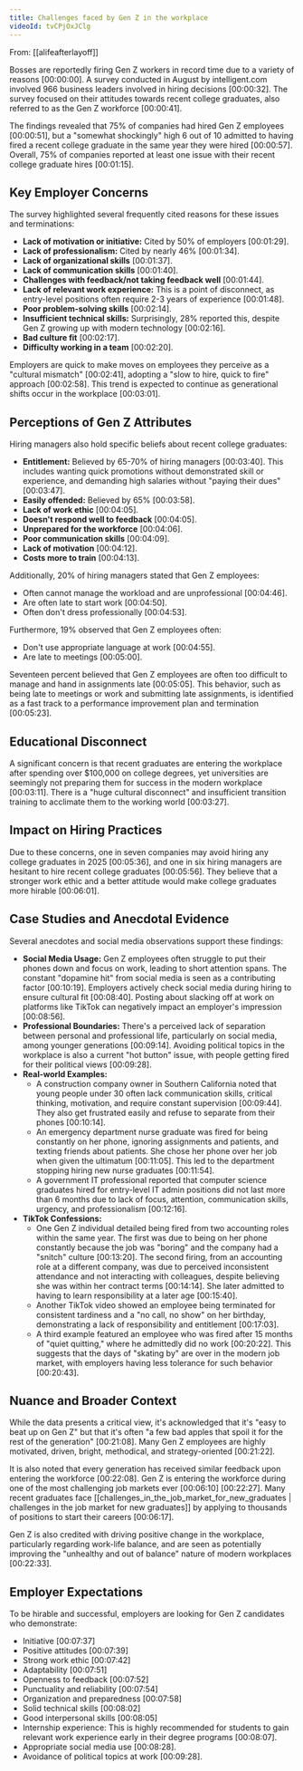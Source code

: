 ```yaml
---
title: Challenges faced by Gen Z in the workplace
videoId: tvCPjOxJClg
---
```


From: [[alifeafterlayoff]] <br/> 

Bosses are reportedly firing Gen Z workers in record time due to a variety of reasons <a class="yt-timestamp" data-t="00:00:00">[00:00:00]</a>. A survey conducted in August by intelligent.com involved 966 business leaders involved in hiring decisions <a class="yt-timestamp" data-t="00:00:32">[00:00:32]</a>. The survey focused on their attitudes towards recent college graduates, also referred to as the Gen Z workforce <a class="yt-timestamp" data-t="00:00:41">[00:00:41]</a>.

The findings revealed that 75% of companies had hired Gen Z employees <a class="yt-timestamp" data-t="00:00:51">[00:00:51]</a>, but a "somewhat shockingly" high 6 out of 10 admitted to having fired a recent college graduate in the same year they were hired <a class="yt-timestamp" data-t="00:00:57">[00:00:57]</a>. Overall, 75% of companies reported at least one issue with their recent college graduate hires <a class="yt-timestamp" data-t="00:01:15">[00:01:15]</a>.

## Key Employer Concerns

The survey highlighted several frequently cited reasons for these issues and terminations:

*   **Lack of motivation or initiative:** Cited by 50% of employers <a class="yt-timestamp" data-t="00:01:29">[00:01:29]</a>.
*   **Lack of professionalism:** Cited by nearly 46% <a class="yt-timestamp" data-t="00:01:34">[00:01:34]</a>.
*   **Lack of organizational skills** <a class="yt-timestamp" data-t="00:01:37">[00:01:37]</a>.
*   **Lack of communication skills** <a class="yt-timestamp" data-t="00:01:40">[00:01:40]</a>.
*   **Challenges with feedback/not taking feedback well** <a class="yt-timestamp" data-t="00:01:44">[00:01:44]</a>.
*   **Lack of relevant work experience:** This is a point of disconnect, as entry-level positions often require 2-3 years of experience <a class="yt-timestamp" data-t="00:01:48">[00:01:48]</a>.
*   **Poor problem-solving skills** <a class="yt-timestamp" data-t="00:02:14">[00:02:14]</a>.
*   **Insufficient technical skills:** Surprisingly, 28% reported this, despite Gen Z growing up with modern technology <a class="yt-timestamp" data-t="00:02:16">[00:02:16]</a>.
*   **Bad culture fit** <a class="yt-timestamp" data-t="00:02:17">[00:02:17]</a>.
*   **Difficulty working in a team** <a class="yt-timestamp" data-t="00:02:20">[00:02:20]</a>.

Employers are quick to make moves on employees they perceive as a "cultural mismatch" <a class="yt-timestamp" data-t="00:02:41">[00:02:41]</a>, adopting a "slow to hire, quick to fire" approach <a class="yt-timestamp" data-t="00:02:58">[00:02:58]</a>. This trend is expected to continue as generational shifts occur in the workplace <a class="yt-timestamp" data-t="00:03:01">[00:03:01]</a>.

## Perceptions of Gen Z Attributes

Hiring managers also hold specific beliefs about recent college graduates:

*   **Entitlement:** Believed by 65-70% of hiring managers <a class="yt-timestamp" data-t="00:03:40">[00:03:40]</a>. This includes wanting quick promotions without demonstrated skill or experience, and demanding high salaries without "paying their dues" <a class="yt-timestamp" data-t="00:03:47">[00:03:47]</a>.
*   **Easily offended:** Believed by 65% <a class="yt-timestamp" data-t="00:03:58">[00:03:58]</a>.
*   **Lack of work ethic** <a class="yt-timestamp" data-t="00:04:05">[00:04:05]</a>.
*   **Doesn't respond well to feedback** <a class="yt-timestamp" data-t="00:04:05">[00:04:05]</a>.
*   **Unprepared for the workforce** <a class="yt-timestamp" data-t="00:04:06">[00:04:06]</a>.
*   **Poor communication skills** <a class="yt-timestamp" data-t="00:04:09">[00:04:09]</a>.
*   **Lack of motivation** <a class="yt-timestamp" data-t="00:04:12">[00:04:12]</a>.
*   **Costs more to train** <a class="yt-timestamp" data-t="00:04:13">[00:04:13]</a>.

Additionally, 20% of hiring managers stated that Gen Z employees:
*   Often cannot manage the workload and are unprofessional <a class="yt-timestamp" data-t="00:04:46">[00:04:46]</a>.
*   Are often late to start work <a class="yt-timestamp" data-t="00:04:50">[00:04:50]</a>.
*   Often don't dress professionally <a class="yt-timestamp" data-t="00:04:53">[00:04:53]</a>.

Furthermore, 19% observed that Gen Z employees often:
*   Don't use appropriate language at work <a class="yt-timestamp" data-t="00:04:55">[00:04:55]</a>.
*   Are late to meetings <a class="yt-timestamp" data-t="00:05:00">[00:05:00]</a>.

Seventeen percent believed that Gen Z employees are often too difficult to manage and hand in assignments late <a class="yt-timestamp" data-t="00:05:05">[00:05:05]</a>. This behavior, such as being late to meetings or work and submitting late assignments, is identified as a fast track to a performance improvement plan and termination <a class="yt-timestamp" data-t="00:05:23">[00:05:23]</a>.

## Educational Disconnect

A significant concern is that recent graduates are entering the workplace after spending over $100,000 on college degrees, yet universities are seemingly not preparing them for success in the modern workplace <a class="yt-timestamp" data-t="00:03:11">[00:03:11]</a>. There is a "huge cultural disconnect" and insufficient transition training to acclimate them to the working world <a class="yt-timestamp" data-t="00:03:27">[00:03:27]</a>.

## Impact on Hiring Practices

Due to these concerns, one in seven companies may avoid hiring any college graduates in 2025 <a class="yt-timestamp" data-t="00:05:36">[00:05:36]</a>, and one in six hiring managers are hesitant to hire recent college graduates <a class="yt-timestamp" data-t="00:05:56">[00:05:56]</a>. They believe that a stronger work ethic and a better attitude would make college graduates more hirable <a class="yt-timestamp" data-t="00:06:01">[00:06:01]</a>.

## Case Studies and Anecdotal Evidence

Several anecdotes and social media observations support these findings:

*   **Social Media Usage:** Gen Z employees often struggle to put their phones down and focus on work, leading to short attention spans. The constant "dopamine hit" from social media is seen as a contributing factor <a class="yt-timestamp" data-t="00:10:19">[00:10:19]</a>. Employers actively check social media during hiring to ensure cultural fit <a class="yt-timestamp" data-t="00:08:40">[00:08:40]</a>. Posting about slacking off at work on platforms like TikTok can negatively impact an employer's impression <a class="yt-timestamp" data-t="00:08:56">[00:08:56]</a>.
*   **Professional Boundaries:** There's a perceived lack of separation between personal and professional life, particularly on social media, among younger generations <a class="yt-timestamp" data-t="00:09:14">[00:09:14]</a>. Avoiding political topics in the workplace is also a current "hot button" issue, with people getting fired for their political views <a class="yt-timestamp" data-t="00:09:28">[00:09:28]</a>.
*   **Real-world Examples:**
    *   A construction company owner in Southern California noted that young people under 30 often lack communication skills, critical thinking, motivation, and require constant supervision <a class="yt-timestamp" data-t="00:09:44">[00:09:44]</a>. They also get frustrated easily and refuse to separate from their phones <a class="yt-timestamp" data-t="00:10:14">[00:10:14]</a>.
    *   An emergency department nurse graduate was fired for being constantly on her phone, ignoring assignments and patients, and texting friends about patients. She chose her phone over her job when given the ultimatum <a class="yt-timestamp" data-t="00:11:05">[00:11:05]</a>. This led to the department stopping hiring new nurse graduates <a class="yt-timestamp" data-t="00:11:54">[00:11:54]</a>.
    *   A government IT professional reported that computer science graduates hired for entry-level IT admin positions did not last more than 6 months due to lack of focus, attention, communication skills, urgency, and professionalism <a class="yt-timestamp" data-t="00:12:16">[00:12:16]</a>.
*   **TikTok Confessions:**
    *   One Gen Z individual detailed being fired from two accounting roles within the same year. The first was due to being on her phone constantly because the job was "boring" and the company had a "snitch" culture <a class="yt-timestamp" data-t="00:13:20">[00:13:20]</a>. The second firing, from an accounting role at a different company, was due to perceived inconsistent attendance and not interacting with colleagues, despite believing she was within her contract terms <a class="yt-timestamp" data-t="00:14:14">[00:14:14]</a>. She later admitted to having to learn responsibility at a later age <a class="yt-timestamp" data-t="00:15:40">[00:15:40]</a>.
    *   Another TikTok video showed an employee being terminated for consistent tardiness and a "no call, no show" on her birthday, demonstrating a lack of responsibility and entitlement <a class="yt-timestamp" data-t="00:17:03">[00:17:03]</a>.
    *   A third example featured an employee who was fired after 15 months of "quiet quitting," where he admittedly did no work <a class="yt-timestamp" data-t="00:20:22">[00:20:22]</a>. This suggests that the days of "skating by" are over in the modern job market, with employers having less tolerance for such behavior <a class="yt-timestamp" data-t="00:20:43">[00:20:43]</a>.

## Nuance and Broader Context

While the data presents a critical view, it's acknowledged that it's "easy to beat up on Gen Z" but that it's often "a few bad apples that spoil it for the rest of the generation" <a class="yt-timestamp" data-t="00:21:08">[00:21:08]</a>. Many Gen Z employees are highly motivated, driven, bright, methodical, and strategy-oriented <a class="yt-timestamp" data-t="00:21:22">[00:21:22]</a>.

It is also noted that every generation has received similar feedback upon entering the workforce <a class="yt-timestamp" data-t="00:22:08">[00:22:08]</a>. Gen Z is entering the workforce during one of the most challenging job markets ever <a class="yt-timestamp" data-t="00:06:10">[00:06:10]</a> <a class="yt-timestamp" data-t="00:22:27">[00:22:27]</a>. Many recent graduates face [[challenges_in_the_job_market_for_new_graduates | challenges in the job market for new graduates]] by applying to thousands of positions to start their careers <a class="yt-timestamp" data-t="00:06:17">[00:06:17]</a>.

Gen Z is also credited with driving positive change in the workplace, particularly regarding work-life balance, and are seen as potentially improving the "unhealthy and out of balance" nature of modern workplaces <a class="yt-timestamp" data-t="00:22:33">[00:22:33]</a>.

## Employer Expectations

To be hirable and successful, employers are looking for Gen Z candidates who demonstrate:
*   Initiative <a class="yt-timestamp" data-t="00:07:37">[00:07:37]</a>
*   Positive attitudes <a class="yt-timestamp" data-t="00:07:39">[00:07:39]</a>
*   Strong work ethic <a class="yt-timestamp" data-t="00:07:42">[00:07:42]</a>
*   Adaptability <a class="yt-timestamp" data-t="00:07:51">[00:07:51]</a>
*   Openness to feedback <a class="yt-timestamp" data-t="00:07:52">[00:07:52]</a>
*   Punctuality and reliability <a class="yt-timestamp" data-t="00:07:54">[00:07:54]</a>
*   Organization and preparedness <a class="yt-timestamp" data-t="00:07:58">[00:07:58]</a>
*   Solid technical skills <a class="yt-timestamp" data-t="00:08:02">[00:08:02]</a>
*   Good interpersonal skills <a class="yt-timestamp" data-t="00:08:05">[00:08:05]</a>
*   Internship experience: This is highly recommended for students to gain relevant work experience early in their degree programs <a class="yt-timestamp" data-t="00:08:07">[00:08:07]</a>.
*   Appropriate social media use <a class="yt-timestamp" data-t="00:08:28">[00:08:28]</a>.
*   Avoidance of political topics at work <a class="yt-timestamp" data-t="00:09:28">[00:09:28]</a>.